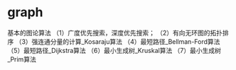 # graph
基本的图论算法
（1）广度优先搜索，深度优先搜索；
（2）有向无环图的拓扑排序
（3）强连通分量的计算_Kosaraju算法
（4）最短路径_Bellman-Ford算法
（5）最短路径_Dijkstra算法
（6）最小生成树_Kruskal算法
（7）最小生成树_Prim算法
